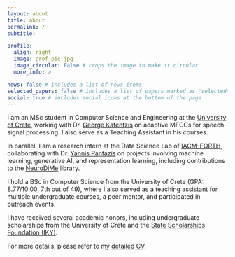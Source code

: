 ```yaml
---
layout: about
title: about
permalink: /
subtitle: 

profile:
  align: right
  image: prof_pic.jpg
  image_circular: False # crops the image to make it circular
  more_info: >

news: false # includes a list of news items
selected_papers: false # includes a list of papers marked as "selected={true}"
social: true # includes social icons at the bottom of the page
---
```


I am an MSc student in Computer Science and Engineering at the [University of Crete](https://www.uoc.gr/en/home/), working with Dr. [George Kafentzis](https://www.csd.uoc.gr/~kafentz/) on adaptive MFCCs for speech signal processing. I also serve as a Teaching Assistant in his courses.

In parallel, I am a research intern at the Data Science Lab of [IACM-FORTH](https://www.iacm.forth.gr/), collaborating with Dr. [Yannis Pantazis](https://sites.google.com/site/yannispantazis/) on projects involving machine learning, generative AI, and representation learning, including contributions to the [NeuroDiMe](https://github.com/YannisPantazis/neuroDiME) library.

I hold a BSc in Computer Science from the University of Crete (GPA: 8.77/10.00, 7th out of 49), where I also served as a teaching assistant for multiple undergraduate courses, a peer mentor, and participated in outreach events.

I have received several academic honors, including undergraduate scholarships from the University of Crete and the [State Scholarships Foundation (IKY)](https://www.iky.gr/en/).

For more details, please refer to my [detailed CV](https://aangelakis.github.io/assets/pdf/Curriculum_Vitae.pdf).